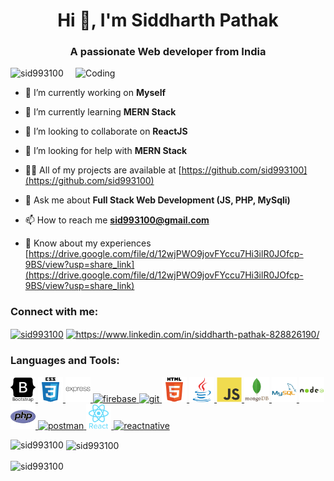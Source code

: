 <h1 align="center">Hi 👋, I'm Siddharth Pathak</h1>
<h3 align="center">A passionate Web developer from India</h3>

<!-- side image add-on -->
<img align = "right" alt="Coding" width="400" src="https://www.pixelcrayons.com/blog/wp-content/uploads/2021/08/great-coder.gif">

<p align="left"> <img src="https://komarev.com/ghpvc/?username=sid993100&label=Profile%20views&color=0e75b6&style=flat" alt="sid993100" /> </p>


- 🔭 I’m currently working on **Myself**

- 🌱 I’m currently learning **MERN Stack**

- 👯 I’m looking to collaborate on **ReactJS**

- 🤝 I’m looking for help with **MERN Stack**

- 👨‍💻 All of my projects are available at [https://github.com/sid993100](https://github.com/sid993100)

- 💬 Ask me about **Full Stack Web Development (JS, PHP, MySqli)**

- 📫 How to reach me **sid993100@gmail.com**

- 📄 Know about my experiences [https://drive.google.com/file/d/12wjPWO9jovFYccu7Hi3ilR0JOfcp-9BS/view?usp=share_link](https://drive.google.com/file/d/12wjPWO9jovFYccu7Hi3ilR0JOfcp-9BS/view?usp=share_link)

<!-- add image in side if need -->
<!-- <a href="#"><img align = "right" width="350" src="#" width="400" alt="#"/></a> -->

<h3 align="left">Connect with me:</h3>
<p align="left">
<a href="https://twitter.com/sid993100" target="blank"><img align="center" src="https://raw.githubusercontent.com/rahuldkjain/github-profile-readme-generator/master/src/images/icons/Social/twitter.svg" alt="sid993100" height="30" width="40" /></a>
<a href="https://linkedin.com/in/https://www.linkedin.com/in/siddharth-pathak-828826190/" target="blank"><img align="center" src="https://raw.githubusercontent.com/rahuldkjain/github-profile-readme-generator/master/src/images/icons/Social/linked-in-alt.svg" alt="https://www.linkedin.com/in/siddharth-pathak-828826190/" height="30" width="40" /></a>
</p>

<h3 align="left">Languages and Tools:</h3>
<p align="left"> <a href="https://getbootstrap.com" target="_blank" rel="noreferrer"> <img src="https://raw.githubusercontent.com/devicons/devicon/master/icons/bootstrap/bootstrap-plain-wordmark.svg" alt="bootstrap" width="40" height="40"/> </a> <a href="https://www.w3schools.com/css/" target="_blank" rel="noreferrer"> <img src="https://raw.githubusercontent.com/devicons/devicon/master/icons/css3/css3-original-wordmark.svg" alt="css3" width="40" height="40"/> </a> <a href="https://expressjs.com" target="_blank" rel="noreferrer"> <img src="https://raw.githubusercontent.com/devicons/devicon/master/icons/express/express-original-wordmark.svg" alt="express" width="40" height="40"/> </a> <a href="https://firebase.google.com/" target="_blank" rel="noreferrer"> <img src="https://www.vectorlogo.zone/logos/firebase/firebase-icon.svg" alt="firebase" width="40" height="40"/> </a> <a href="https://git-scm.com/" target="_blank" rel="noreferrer"> <img src="https://www.vectorlogo.zone/logos/git-scm/git-scm-icon.svg" alt="git" width="40" height="40"/> </a> <a href="https://www.w3.org/html/" target="_blank" rel="noreferrer"> <img src="https://raw.githubusercontent.com/devicons/devicon/master/icons/html5/html5-original-wordmark.svg" alt="html5" width="40" height="40"/> </a> <a href="https://www.java.com" target="_blank" rel="noreferrer"> <img src="https://raw.githubusercontent.com/devicons/devicon/master/icons/java/java-original.svg" alt="java" width="40" height="40"/> </a> <a href="https://developer.mozilla.org/en-US/docs/Web/JavaScript" target="_blank" rel="noreferrer"> <img src="https://raw.githubusercontent.com/devicons/devicon/master/icons/javascript/javascript-original.svg" alt="javascript" width="40" height="40"/> </a> <a href="https://www.mongodb.com/" target="_blank" rel="noreferrer"> <img src="https://raw.githubusercontent.com/devicons/devicon/master/icons/mongodb/mongodb-original-wordmark.svg" alt="mongodb" width="40" height="40"/> </a> <a href="https://www.mysql.com/" target="_blank" rel="noreferrer"> <img src="https://raw.githubusercontent.com/devicons/devicon/master/icons/mysql/mysql-original-wordmark.svg" alt="mysql" width="40" height="40"/> </a> <a href="https://nodejs.org" target="_blank" rel="noreferrer"> <img src="https://raw.githubusercontent.com/devicons/devicon/master/icons/nodejs/nodejs-original-wordmark.svg" alt="nodejs" width="40" height="40"/> </a> <a href="https://www.php.net" target="_blank" rel="noreferrer"> <img src="https://raw.githubusercontent.com/devicons/devicon/master/icons/php/php-original.svg" alt="php" width="40" height="40"/> </a> <a href="https://postman.com" target="_blank" rel="noreferrer"> <img src="https://www.vectorlogo.zone/logos/getpostman/getpostman-icon.svg" alt="postman" width="40" height="40"/> </a> <a href="https://reactjs.org/" target="_blank" rel="noreferrer"> <img src="https://raw.githubusercontent.com/devicons/devicon/master/icons/react/react-original-wordmark.svg" alt="react" width="40" height="40"/> </a> <a href="https://reactnative.dev/" target="_blank" rel="noreferrer"> <img src="https://reactnative.dev/img/header_logo.svg" alt="reactnative" width="40" height="40"/> </a> </p>

<p><img align="left" src="https://github-readme-stats.vercel.app/api/top-langs?username=sid993100&show_icons=true&locale=en&layout=compact" alt="sid993100" /></p>

<p>&nbsp;<img align="center" src="https://github-readme-stats.vercel.app/api?username=sid993100&show_icons=true&locale=en" alt="sid993100" /></p>

<p><img align="center" src="https://github-readme-streak-stats.herokuapp.com/?user=sid993100&" alt="sid993100" /></p>

